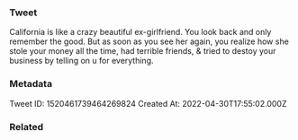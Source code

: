 ### Tweet
California is like a crazy beautiful ex-girlfriend. You look back and only remember the good.
But as soon as you see her again, you realize how she stole your money all the time, had terrible friends, &amp; tried to destoy your business by telling on u for everything.

### Metadata
Tweet ID: 1520461739464269824
Created At: 2022-04-30T17:55:02.000Z

### Related

